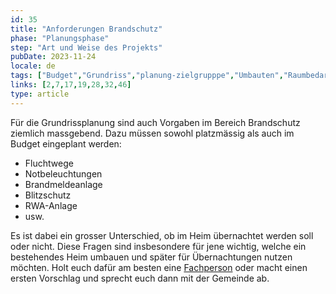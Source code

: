 ```yaml
---
id: 35
title: "Anforderungen Brandschutz"
phase: "Planungsphase"
step: "Art und Weise des Projekts"
pubDate: 2023-11-24
locale: de
tags: ["Budget","Grundriss","planung-zielgrupppe","Umbauten","Raumbedarf"]
links: [2,7,17,19,28,32,46]
type: article
---
```


Für die Grundrissplanung sind auch Vorgaben im Bereich Brandschutz ziemlich massgebend. Dazu müssen sowohl platzmässig als auch im Budget eingeplant werden:

- Fluchtwege
- Notbeleuchtungen
- Brandmeldeanlage
- Blitzschutz
- RWA-Anlage
- usw.

Es ist dabei ein grosser Unterschied, ob im Heim übernachtet werden soll oder nicht. Diese Fragen sind insbesondere für jene wichtig, welche ein bestehendes Heim umbauen und später für Übernachtungen nutzen möchten. Holt euch dafür am besten eine [Fachperson](./beizug-fachpersonen) oder macht einen ersten Vorschlag und sprecht euch dann mit der Gemeinde ab.
